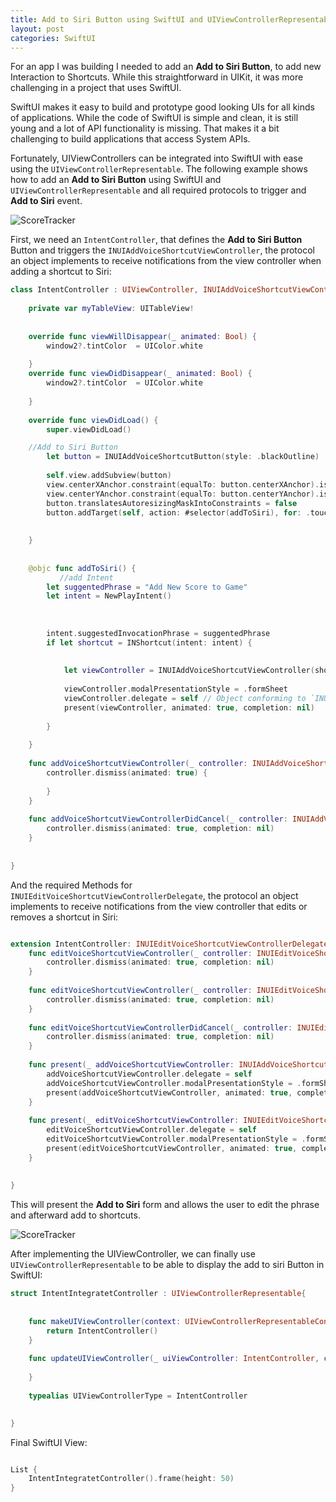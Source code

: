 ```yaml
---
title: Add to Siri Button using SwiftUI and UIViewControllerRepresentable
layout: post
categories: SwiftUI
---
```


For an app I was building I needed to add an **Add to Siri Button**, to add new Interaction to Shortcuts. While this straightforward in UIKit, it was more challenging in a project that uses SwiftUI.

SwiftUI makes it easy to build and prototype good looking UIs for all kinds of applications.
While the code of SwiftUI is simple and clean, it is still young and a lot of API functionality is missing.
That makes it a bit challenging to build applications that access System APIs.

Fortunately,  UIViewControllers can be integrated into SwiftUI with ease using the `UIViewControllerRepresentable`. The following example shows how to add an **Add to Siri Button** using SwiftUI and `UIViewControllerRepresentable` and all required protocols to trigger and **Add to Siri** event.

![ScoreTracker](/public/addtosiributton.png)

First, we need an `IntentController`, that defines the  **Add to Siri Button**  Button and triggers the `INUIAddVoiceShortcutViewController`, the protocol an object implements to receive notifications from the view controller  when adding a shortcut to Siri:

```swift
class IntentController : UIViewController, INUIAddVoiceShortcutViewControllerDelegate{
    
    private var myTableView: UITableView!
    
    
    override func viewWillDisappear(_ animated: Bool) {
        window2?.tintColor  = UIColor.white
        
    }
    override func viewDidDisappear(_ animated: Bool) {
        window2?.tintColor  = UIColor.white
        
    }
    
    override func viewDidLoad() {
        super.viewDidLoad()

    //Add to Siri Button
        let button = INUIAddVoiceShortcutButton(style: .blackOutline)
        
        self.view.addSubview(button)
        view.centerXAnchor.constraint(equalTo: button.centerXAnchor).isActive = true
        view.centerYAnchor.constraint(equalTo: button.centerYAnchor).isActive = true
        button.translatesAutoresizingMaskIntoConstraints = false
        button.addTarget(self, action: #selector(addToSiri), for: .touchUpInside)
        
        
    }
    
    
    @objc func addToSiri() {
           //add Intent
        let suggentedPhrase = "Add New Score to Game"
        let intent = NewPlayIntent()
        
        
        
        intent.suggestedInvocationPhrase = suggentedPhrase
        if let shortcut = INShortcut(intent: intent) {
            
            
            let viewController = INUIAddVoiceShortcutViewController(shortcut: shortcut)
            
            viewController.modalPresentationStyle = .formSheet
            viewController.delegate = self // Object conforming to `INUIAddVoiceShortcutViewControllerDelegate`.
            present(viewController, animated: true, completion: nil)
            
        }
        
    }
    
    func addVoiceShortcutViewController(_ controller: INUIAddVoiceShortcutViewController, didFinishWith voiceShortcut: INVoiceShortcut?, error: Error?) {
        controller.dismiss(animated: true) {
            
        }
    }
    
    func addVoiceShortcutViewControllerDidCancel(_ controller: INUIAddVoiceShortcutViewController) {
        controller.dismiss(animated: true, completion: nil)
    }
    
    
}
```

And the required Methods for `INUIEditVoiceShortcutViewControllerDelegate`, the protocol an object implements to receive notifications from the view controller that edits or removes a shortcut in Siri:

```swift

extension IntentController: INUIEditVoiceShortcutViewControllerDelegate {
    func editVoiceShortcutViewController(_ controller: INUIEditVoiceShortcutViewController, didUpdate voiceShortcut: INVoiceShortcut?, error: Error?) {
        controller.dismiss(animated: true, completion: nil)
    }
    
    func editVoiceShortcutViewController(_ controller: INUIEditVoiceShortcutViewController, didDeleteVoiceShortcutWithIdentifier deletedVoiceShortcutIdentifier: UUID) {
        controller.dismiss(animated: true, completion: nil)
    }
    
    func editVoiceShortcutViewControllerDidCancel(_ controller: INUIEditVoiceShortcutViewController) {
        controller.dismiss(animated: true, completion: nil)
    }
    
    func present(_ addVoiceShortcutViewController: INUIAddVoiceShortcutViewController, for addVoiceShortcutButton: INUIAddVoiceShortcutButton) {
        addVoiceShortcutViewController.delegate = self
        addVoiceShortcutViewController.modalPresentationStyle = .formSheet
        present(addVoiceShortcutViewController, animated: true, completion: nil)
    }
    
    func present(_ editVoiceShortcutViewController: INUIEditVoiceShortcutViewController, for addVoiceShortcutButton: INUIAddVoiceShortcutButton) {
        editVoiceShortcutViewController.delegate = self
        editVoiceShortcutViewController.modalPresentationStyle = .formSheet
        present(editVoiceShortcutViewController, animated: true, completion: nil)
    }
    
    
}
```
This will present the **Add to Siri** form and allows the user to edit the phrase and afterward add to shortcuts.

![ScoreTracker](/public/siriModal.png)

After implementing the UIViewController, we can finally use `UIViewControllerRepresentable` to be able to display the 
add to siri Button in SwiftUI:

```swift
struct IntentIntegratetController : UIViewControllerRepresentable{
    
    
    func makeUIViewController(context: UIViewControllerRepresentableContext<IntentIntegratetController>) -> IntentController {
        return IntentController()
    }
    
    func updateUIViewController(_ uiViewController: IntentController, context: UIViewControllerRepresentableContext<IntentIntegratetController>) {
        
    }
    
    typealias UIViewControllerType = IntentController

    
}
```

Final SwiftUI View:
```swift

List {
    IntentIntegratetController().frame(height: 50)
}

```






